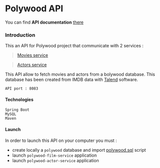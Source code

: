# Polywood API

You can find **API documentation** [there](API.md)


### Introduction

This an API for Polywood project that communicate with 2 services :
> [Movies service](#https://github.com/PolywoodOrganization/polywood-film-service)

> [Actors service](#https://github.com/PolywoodOrganization/polywood-actor-service)

This API allow to fetch movies and actors from a bolywood database.
This database has been created from IMDB data with [Talend](#https://fr.talend.com/) software. 

    API port : 8083
    
#### Technologies

    Spring Boot
    MySQL
    Maven

#### Launch

In order to launch this API on your computer you must :
- create locally a `polywood` database and import [polywood.sql](#polywood.sql) script
- launch `polywood-film-service` application
- launch `polywood-actor-service` application